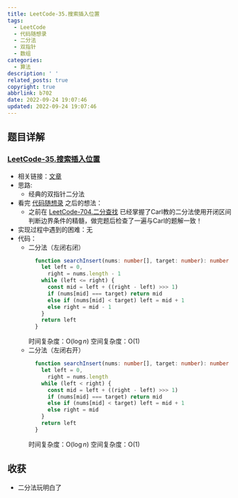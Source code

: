 ```yaml
---
title: LeetCode-35.搜索插入位置
tags:
  - LeetCode
  - 代码随想录
  - 二分法
  - 双指针
  - 数组
categories:
  - 算法
description: ' '
related_posts: true
copyright: true
abbrlink: b702
date: 2022-09-24 19:07:46
updated: 2022-09-24 19:07:46
---
```


## 题目详解

### [LeetCode-35.搜索插入位置](https://leetcode.cn/problems/search-insert-position/)

- 相关链接：[文章](https://programmercarl.com/0035.%E6%90%9C%E7%B4%A2%E6%8F%92%E5%85%A5%E4%BD%8D%E7%BD%AE.html)
- 思路:
  - 经典的双指针二分法
- 看完 [代码随想录](https://programmercarl.com/0035.%E6%90%9C%E7%B4%A2%E6%8F%92%E5%85%A5%E4%BD%8D%E7%BD%AE.html) 之后的想法：
  - 之前在 [LeetCode-704.二分查找](https://andy.city/archives/4f45.html) 已经掌握了Carl教的二分法使用开闭区间判断边界条件的精髓，做完题后检查了一遍与Carl的题解一致！
- 实现过程中遇到的困难：无
- 代码：
  - 二分法（左闭右闭）
    ```ts
      function searchInsert(nums: number[], target: number): number {
        let left = 0,
          right = nums.length - 1
        while (left <= right) {
          const mid = left + ((right - left) >>> 1)
          if (nums[mid] === target) return mid
          else if (nums[mid] < target) left = mid + 1
          else right = mid - 1
        }
        return left
      }
    ```
    时间复杂度：O($\log n$)
    空间复杂度：O(1)
  - 二分法（左闭右开）
    ```ts
      function searchInsert(nums: number[], target: number): number {
        let left = 0,
          right = nums.length
        while (left < right) {
          const mid = left + ((right - left) >>> 1)
          if (nums[mid] === target) return mid
          else if (nums[mid] < target) left = mid + 1
          else right = mid
        }
        return left
      }
    ```
    时间复杂度：O($\log n$)
    空间复杂度：O(1)

## 收获

- 二分法玩明白了
